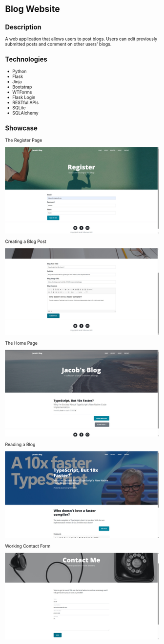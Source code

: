 # Blog Website
## Description
A web application that allows users to post blogs. Users can edit previously submitted posts and comment on other users' blogs.

## Technologies
- Python
- Flask
- Jinja
- Bootstrap
- WTForms
- Flask Login
- RESTful APIs
- SQLite
- SQLAlchemy

## Showcase
The Register Page

![The Register Page](images/showcase-1.jpg)

Creating a Blog Post

![View the Book Notes](images/showcase-2.jpg)

The Home Page

![Add a New Entry](images/showcase-3.jpg)

Reading a Blog

![Add a New Entry](images/showcase-4.jpg)

Working Contact Form

![Add a New Entry](images/showcase-5.jpg)